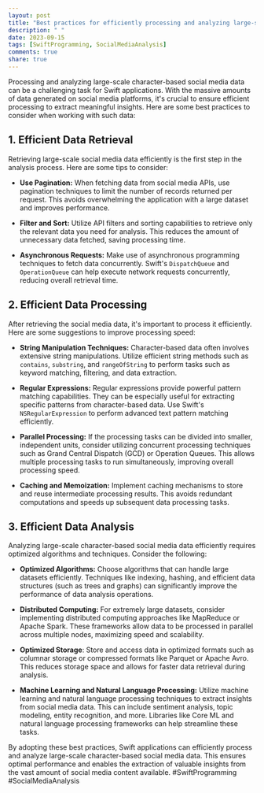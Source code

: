 ```yaml
---
layout: post
title: "Best practices for efficiently processing and analyzing large-scale character-based social media data in Swift applications"
description: " "
date: 2023-09-15
tags: [SwiftProgramming, SocialMediaAnalysis]
comments: true
share: true
---
```


Processing and analyzing large-scale character-based social media data can be a challenging task for Swift applications. With the massive amounts of data generated on social media platforms, it's crucial to ensure efficient processing to extract meaningful insights. Here are some best practices to consider when working with such data:

## 1. Efficient Data Retrieval

Retrieving large-scale social media data efficiently is the first step in the analysis process. Here are some tips to consider:

- **Use Pagination:** When fetching data from social media APIs, use pagination techniques to limit the number of records returned per request. This avoids overwhelming the application with a large dataset and improves performance.

- **Filter and Sort:** Utilize API filters and sorting capabilities to retrieve only the relevant data you need for analysis. This reduces the amount of unnecessary data fetched, saving processing time.

- **Asynchronous Requests:** Make use of asynchronous programming techniques to fetch data concurrently. Swift's `DispatchQueue` and `OperationQueue` can help execute network requests concurrently, reducing overall retrieval time.

## 2. Efficient Data Processing

After retrieving the social media data, it's important to process it efficiently. Here are some suggestions to improve processing speed:

- **String Manipulation Techniques:** Character-based data often involves extensive string manipulations. Utilize efficient string methods such as `contains`, `substring`, and `rangeOfString` to perform tasks such as keyword matching, filtering, and data extraction.

- **Regular Expressions:** Regular expressions provide powerful pattern matching capabilities. They can be especially useful for extracting specific patterns from character-based data. Use Swift's `NSRegularExpression` to perform advanced text pattern matching efficiently.

- **Parallel Processing:** If the processing tasks can be divided into smaller, independent units, consider utilizing concurrent processing techniques such as Grand Central Dispatch (GCD) or Operation Queues. This allows multiple processing tasks to run simultaneously, improving overall processing speed.

- **Caching and Memoization:** Implement caching mechanisms to store and reuse intermediate processing results. This avoids redundant computations and speeds up subsequent data processing tasks.

## 3. Efficient Data Analysis

Analyzing large-scale character-based social media data efficiently requires optimized algorithms and techniques. Consider the following:

- **Optimized Algorithms:** Choose algorithms that can handle large datasets efficiently. Techniques like indexing, hashing, and efficient data structures (such as trees and graphs) can significantly improve the performance of data analysis operations.

- **Distributed Computing:** For extremely large datasets, consider implementing distributed computing approaches like MapReduce or Apache Spark. These frameworks allow data to be processed in parallel across multiple nodes, maximizing speed and scalability.

- **Optimized Storage**: Store and access data in optimized formats such as columnar storage or compressed formats like Parquet or Apache Avro. This reduces storage space and allows for faster data retrieval during analysis.

- **Machine Learning and Natural Language Processing:** Utilize machine learning and natural language processing techniques to extract insights from social media data. This can include sentiment analysis, topic modeling, entity recognition, and more. Libraries like Core ML and natural language processing frameworks can help streamline these tasks.

By adopting these best practices, Swift applications can efficiently process and analyze large-scale character-based social media data. This ensures optimal performance and enables the extraction of valuable insights from the vast amount of social media content available. #SwiftProgramming #SocialMediaAnalysis